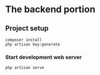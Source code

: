 # The backend portion

## Project setup

```
composer install
php artisan key:generate
```

### Start development web server

```
php artisan serve
```
